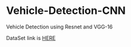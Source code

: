 # Vehicle-Detection-CNN
Vehicle Detection using Resnet and VGG-16

DataSet link is [HERE](https://www.kaggle.com/datasets/brsdincer/vehicle-detection-image-set)
